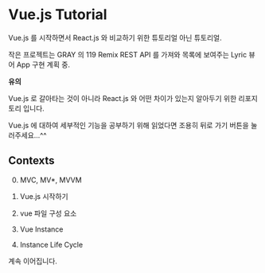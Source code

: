 # Vue.js Tutorial

Vue.js 를 시작하면서 React.js 와 비교하기 위한 튜토리얼 아닌 튜토리얼.

작은 프로젝트는 GRAY 의 119 Remix REST API 를 가져와 목록에 보여주는 Lyric 뷰어 App 구현 계획 중.

**유의**

Vue.js 로 갈아타는 것이 아니라 React.js 와 어떤 차이가 있는지 알아두기 위한 리포지토리 입니다. 

Vue.js 에 대하여 세부적인 기능을 공부하기 위해 읽었다면 조용히 뒤로 가기 버튼을 눌러주세요...^^

## Contexts

0. MVC, MV*, MVVM
   
1. Vue.js 시작하기
   
2. vue 파일 구성 요소
   
3. Vue Instance
   
4. Instance Life Cycle

계속 이어집니다.